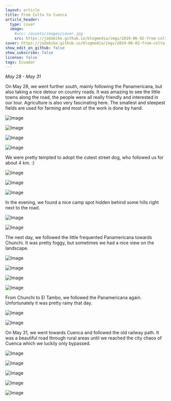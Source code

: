 ```yaml
---
layout: article
title: From Colta to Cuenca
article_header:
  type: cover
  image:
    #src: /assets/images/cover.jpg
    src: https://jodabike.github.io/blogmedia/imgs/2019-06-02-from-colta-to-cuenca/p1160452M.jpg
cover: https://jodabike.github.io/blogmedia/imgs/2019-06-02-from-colta-to-cuenca/p1160452T.jpg
show_edit_on_github: false
show_subscribe: false
license: false
tags: Ecuador
---
```


*May 28 - May 31*

On May 28, we went further south, mainly following the Panamericana, but also taking a nice detour on country roads. It was amazing to see the little towns along the road, the people were all really friendly and interested in our tour. Agriculture is also very fascinating here. The smallest and steepest fields are used for farming and most of the work is done by hand.

<!--more-->

<p><img alt="Image" title="icon" src="https://jodabike.github.io/blogmedia/imgs/2019-06-02-from-colta-to-cuenca/img_2434M.jpg" /></p>

<p><img alt="Image" title="icon" src="https://jodabike.github.io/blogmedia/imgs/2019-06-02-from-colta-to-cuenca/img_2428M.jpg" /></p>


<p><img alt="Image" title="icon" src="https://jodabike.github.io/blogmedia/imgs/2019-06-02-from-colta-to-cuenca/img_2430M.jpg" /></p>


<p><img alt="Image" title="icon" src="https://jodabike.github.io/blogmedia/imgs/2019-06-02-from-colta-to-cuenca/p1160397M.jpg" /></p>

We were pretty tempted to adopt the cutest street dog, who followed us for about 4 km. :)


<p><img alt="Image" title="icon" src="https://jodabike.github.io/blogmedia/imgs/2019-06-02-from-colta-to-cuenca/img_2869M.jpg" /></p>


<p><img alt="Image" title="icon" src="https://jodabike.github.io/blogmedia/imgs/2019-06-02-from-colta-to-cuenca/img_2867M.jpg" /></p>

<p><img alt="Image" title="icon" src="https://jodabike.github.io/blogmedia/imgs/2019-06-02-from-colta-to-cuenca/img_2440M.jpg" /></p>

In the evening, we found a nice camp spot hidden behind some hills right next to the road. 

<p><img alt="Image" title="icon" src="https://jodabike.github.io/blogmedia/imgs/2019-06-02-from-colta-to-cuenca/img_2443M.jpg" /></p>


<p><img alt="Image" title="icon" src="https://jodabike.github.io/blogmedia/imgs/2019-06-02-from-colta-to-cuenca/img_2879M.jpg" /></p>

The next day, we followed the little frequented Panamericana towards Chunchi. It was pretty foggy, but sometimes we had a nice view on the landscape.

<p><img alt="Image" title="icon" src="https://jodabike.github.io/blogmedia/imgs/2019-06-02-from-colta-to-cuenca/img_2456M.jpg" /></p>


<p><img alt="Image" title="icon" src="https://jodabike.github.io/blogmedia/imgs/2019-06-02-from-colta-to-cuenca/img_2462M.jpg" /></p>


<p><img alt="Image" title="icon" src="https://jodabike.github.io/blogmedia/imgs/2019-06-02-from-colta-to-cuenca/img_2461M.jpg" /></p>


<p><img alt="Image" title="icon" src="https://jodabike.github.io/blogmedia/imgs/2019-06-02-from-colta-to-cuenca/img_2909M.jpg" /></p>

From Chunchi to El Tambo, we followed the Panamericana again. Unfortunately it was pretty rainy that day.


<p><img alt="Image" title="icon" src="https://jodabike.github.io/blogmedia/imgs/2019-06-02-from-colta-to-cuenca/p1160441-1.jpg" /></p>


<p><img alt="Image" title="icon" src="https://jodabike.github.io/blogmedia/imgs/2019-06-02-from-colta-to-cuenca/img_2467-1M.jpg" /></p>

On May 31, we went towards Cuenca and followed the old railway path. It was a beautiful road through rural areas until we reached the city chaos of Cuenca which we luckily only bypassed.

<p><img alt="Image" title="icon" src="https://jodabike.github.io/blogmedia/imgs/2019-06-02-from-colta-to-cuenca/img_2487M.jpg" /></p>


<p><img alt="Image" title="icon" src="https://jodabike.github.io/blogmedia/imgs/2019-06-02-from-colta-to-cuenca/p1160456M.jpg" /></p>


<p><img alt="Image" title="icon" src="https://jodabike.github.io/blogmedia/imgs/2019-06-02-from-colta-to-cuenca/p1160453M.jpg" /></p>


<p><img alt="Image" title="icon" src="https://jodabike.github.io/blogmedia/imgs/2019-06-02-from-colta-to-cuenca/p1160460M.jpg" /></p>


<p><img alt="Image" title="icon" src="https://jodabike.github.io/blogmedia/imgs/2019-06-02-from-colta-to-cuenca/p1160483M.jpg" /></p>
